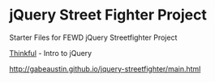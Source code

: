 # jQuery Street Fighter Project
Starter Files for FEWD jQuery Streetfighter Project

[Thinkful](http://www.thinkful.com) - Intro to jQuery

http://gabeaustin.github.io/jquery-streetfighter/main.html
